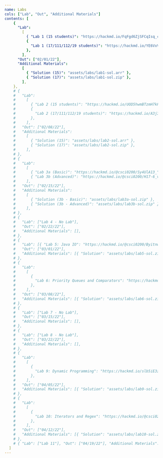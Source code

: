 ```yaml
---
name: Labs
cols: ["Lab", "Out", "Additional Materials"]
contents: [
    {
      "Lab":
        [
          { "Lab 1 (15 students)": "https://hackmd.io/FqFgd6ZjSFCqIsq_cj_PZg" },
          {
            "Lab 1 (17/111/112/19 students)": "https://hackmd.io/YE6VxVslSJupUL1bKUsfNg?view",
          },
        ],
      "Out": ["02/01/22"],
      "Additional Materials":
        [
          { "Solution (15)": "assets/labs/lab1-sol.arr" },
          { "Solution (17)": "assets/labs/lab1-sol.zip" },
        ],
    },
    # {
    #   "Lab":
    #     [
    #       { "Lab 2 (15 students)": "https://hackmd.io/UOD5hwmBTzmH7kFPQraueg" },
    #       {
    #         "Lab 2 (17/111/112/19 students)": "https://hackmd.io/A3j3Nt6MRAarptXrD9NYdQ",
    #       },
    #     ],
    #   "Out": ["02/08/22"],
    #   "Additional Materials":
    #     [
    #       { "Solution (15)": "assets/labs/lab2-sol.arr" },
    #       { "Solution (17)": "assets/labs/lab2-sol.zip" },
    #     ],
    # },
    # {
    #   "Lab":
    #     [
    #       { "Lab 3a (Basic)": "https://hackmd.io/@csci0200/Sy4UlA13_" },
    #       { "Lab 3b (Advanced)": "https://hackmd.io/@csci0200/H17-6_vnd" },
    #     ],
    #   "Out": ["02/15/22"],
    #   "Additional Materials":
    #     [
    #       { "Solution (3b - Basic)": "assets/labs/lab3a-sol.zip" },
    #       { "Solution (3b - Advanced)": "assets/labs/lab3b-sol.zip" },
    #     ],
    # },
    # {
    #   "Lab": ["Lab 4 - No Lab"],
    #   "Out": ["02/22/22"],
    #   "Additional Materials": [],
    # },
    # {
    #   "Lab": [{ "Lab 5: Java IO": "https://hackmd.io/@csci0200/Byitnwoiu" }],
    #   "Out": ["03/01/22"],
    #   "Additional Materials": [{ "Solution": "assets/labs/lab5-sol.zip" }],
    # },
    # {
    #   "Lab":
    #     [
    #       {
    #         "Lab 6: Priority Queues and Comparators": "https://hackmd.io/MTKTpCnhQrebbzKEvcSV9Q",
    #       },
    #     ],
    #   "Out": ["03/08/22"],
    #   "Additional Materials": [{ "Solution": "assets/labs/lab6-sol.zip" }],
    # },
    # {
    #   "Lab": ["Lab 7 - No Lab"],
    #   "Out": ["03/15/22"],
    #   "Additional Materials": [],
    # },
    # {
    #   "Lab": ["Lab 8 - No Lab"],
    #   "Out": ["03/22/22"],
    #   "Additional Materials": [],
    # },
    # {
    #   "Lab":
    #     [
    #       {
    #         "Lab 9: Dynamic Programming": "https://hackmd.io/slb5iE3zQd-JhoPbH_yYiw",
    #       },
    #     ],
    #   "Out": ["04/05/22"],
    #   "Additional Materials": [{ "Solution": "assets/labs/lab9-sol.zip" }],
    # },
    # {
    #   "Lab":
    #     [
    #       {
    #         "Lab 10: Iterators and Regex": "https://hackmd.io/@csci0200/Syu3-Z7V5",
    #       },
    #     ],
    #   "Out": ["04/12/22"],
    #   "Additional Materials": [{ "Solution": "assets/labs/lab10-sol.zip" }],
    # },
    # { "Lab": ["Lab 11"], "Out": ["04/19/22"], "Additional Materials": [] },
  ]
---
```

